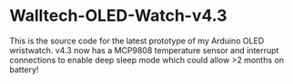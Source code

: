 Walltech-OLED-Watch-v4.3
========================

This is the source code for the latest prototype of my Arduino OLED wristwatch. v4.3 now has a MCP9808 temperature sensor and interrupt connections to enable deep sleep mode which could allow >2 months on battery!
